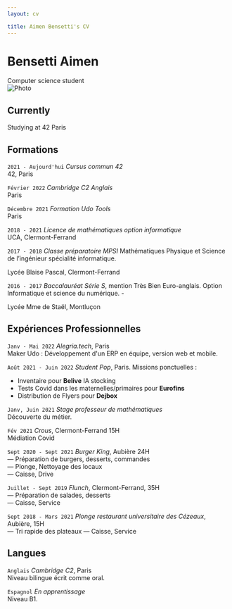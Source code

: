 ```yaml
---
layout: cv

title: Aimen Bensetti's CV
---
```

# Bensetti Aimen
Computer science student  
![Photo](https://user-images.githubusercontent.com/85625233/189498785-4545d873-f492-4b78-801f-5eee5e476c17.jpg)

## Currently

Studying at 42 Paris

## Formations

`2021 - Aujourd'hui`  _Cursus commun 42_     
42, Paris

`Février 2022` _Cambridge C2 Anglais_    
Paris

`Décembre 2021` _Formation Udo Tools_  
Paris

`2018 - 2021`  _Licence de mathématiques option informatique_  
UCA, Clermont-Ferrand

`2017 - 2018` _Classe préparatoire MPSI_ Mathématiques Physique et Science de l’ingénieur spécialité informatique.  

Lycée Blaise Pascal, Clermont-Ferrand

`2016 - 2017` _Baccalauréat Série S_, mention Très Bien Euro-anglais. Option Informatique et science du numérique.  -

Lycée Mme de Staël, Montluçon 

## Expériences Professionnelles

`Janv - Mai 2022`  _Alegria.tech_, Paris  
Maker Udo : Développement d'un ERP en équipe, version web et mobile.

`Août 2021 - Juin 2022` _Student Pop_, Paris. Missions ponctuelles :
- Inventaire pour __Belive__ IA stocking  
- Tests Covid dans les maternelles/primaires pour __Eurofins__  
- Distribution de Flyers pour __Dejbox__  

`Janv, Juin 2021` _Stage professeur de mathématiques_  
Découverte du métier.  


`Fév 2021` _Crous_, Clermont-Ferrand 15H  
Médiation Covid

`Sept 2020 - Sept 2021` _Burger King_, Aubière 24H  
— Préparation de burgers, desserts, commandes  
— Plonge, Nettoyage des locaux  
— Caisse, Drive  

`Juillet - Sept 2019` _Flunch_, Clermont-Ferrand, 35H  
— Préparation de salades, desserts  
— Caisse, Service  

`Sept 2018 - Mars 2021` _Plonge restaurant universitaire des Cézeaux_, Aubière, 15H    
— Tri rapide des plateaux
— Caisse, Service  


## Langues

`Anglais` _Cambridge_ _C2_, Paris  
Niveau bilingue écrit comme oral.

`Espagnol` *En apprentissage*  
Niveau B1.









